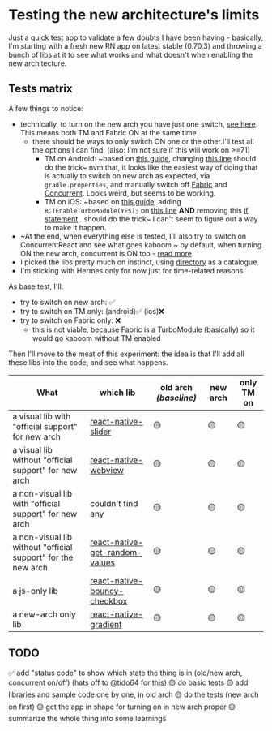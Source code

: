 # Testing the new architecture's limits

Just a quick test app to validate a few doubts I have been having - basically, I'm starting with a fresh new RN app on latest stable (0.70.3) and throwing a bunch of libs at it to see what works and what doesn't when enabling the new architecture.

## Tests matrix

A few things to notice:

- technically, to turn on the new arch you have just one switch, [see here](https://reactnative.dev/docs/next/the-new-architecture/use-app-template#enable-the-new-architecture). This means both TM and Fabric ON at the same time.
  - there should be ways to only switch ON one or the other.I'll test all the options I can find. (also: I'm not sure if this will work on >=71)
    - TM on Android: ~based on [this guide](https://reactnative.dev/docs/new-architecture-app-modules-android#6-enable-the-useturbomodules-flag-in-your-application-oncreate), changing [this line](https://github.com/kelset/react-native-new-arch-limits/blob/main/android/app/src/main/java/com/testnewarchmatrix/MainApplication.java#L56) should do the trick~ nvm that, it looks like the easiest way of doing that is actually to switch on new arch as expected, via `gradle.properties`, and manually switch off [Fabric](https://github.com/kelset/react-native-new-arch-limits/blob/main/android/app/src/main/java/com/testnewarchmatrix/MainActivity.java#L37) and [Concurrent](https://github.com/kelset/react-native-new-arch-limits/blob/main/android/app/src/main/java/com/testnewarchmatrix/MainActivity.java#L45). Looks weird, but seems to be working.
    - TM on iOS: ~based on [this guide](https://reactnative.dev/docs/new-architecture-app-modules-ios#3-enable-turbo-native-module-system), adding `RCTEnableTurboModule(YES);` on [this line](https://github.com/kelset/react-native-new-arch-limits/blob/main/ios/TestNewArchMatrix/AppDelegate.mm#L34) **AND** removing this [if statement](https://github.com/kelset/react-native-new-arch-limits/blob/main/ios/TestNewArchMatrix/AppDelegate.mm#L94)...should do the trick~ I can't seem to figure out a way to make it happen.
- ~At the end, when everything else is tested, I'll also try to switch on ConcurrentReact and see what goes kaboom.~ by default, when turning ON the new arch, concurrent is ON too - [read more](https://reactnative.dev/docs/next/react-18-and-react-native#react-18-enabled-by-default).
- I picked the libs pretty much on instinct, using [directory](https://reactnative.directory/) as a catalogue.
- I'm sticking with Hermes only for now just for time-related reasons

As base test, I'll:

- try to switch on new arch: ✅
- try to switch on TM only: (android)✅ (ios)❌
- try to switch on Fabric only: ❌
  - this is not viable, because Fabric is a TurboModule (basically) so it would go kaboom without TM enabled

Then I'll move to the meat of this experiment: the idea is that I'll add all these libs into the code, and see what happens.

| What                                                         | which lib                                                                                  | old arch _(baseline)_ | new arch | only TM on |
| ------------------------------------------------------------ | ------------------------------------------------------------------------------------------ | --------------------- | -------- | ---------- |
| a visual lib with "official support" for new arch            | [react-native-slider](https://github.com/callstack/react-native-slider)                    | 🟡                    | 🟡       | 🟡         |
| a visual lib without "official support" for new arch         | [react-native-webview](https://github.com/react-native-webview/react-native-webview)       | 🟡                    | 🟡       | 🟡         |
| a non-visual lib with "official support" for new arch        | couldn't find any                                                                          | 🟡                    | 🟡       | 🟡         |
| a non-visual lib without "official support" for the new arch | [react-native-get-random-values](https://github.com/LinusU/react-native-get-random-values) | 🟡                    | 🟡       | 🟡         |
| a js-only lib                                                | [react-native-bouncy-checkbox](https://github.com/WrathChaos/react-native-bouncy-checkbox) | 🟡                    | 🟡       | 🟡         |
| a new-arch only lib                                          | [react-native-gradient](https://github.com/FyndX/react-native-gradient)                    | 🟡                    | 🟡       | 🟡         |

## TODO

✅ add "status code" to show which state the thing is in (old/new arch, concurrent on/off) (hats off to [@tido64](https://github.com/tido64) for [this](https://github.com/microsoft/react-native-test-app/blob/trunk/example/App.js#L159-L169))
🟡 do basic tests
🟡 add libraries and sample code one by one, in old arch
🟡 do the tests (new arch on first)
🟡 get the app in shape for turning on in new arch proper
🟡 summarize the whole thing into some learnings
